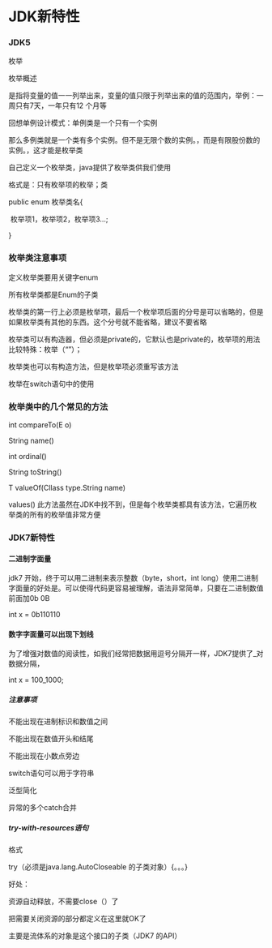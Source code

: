 # JDK新特性

### JDK5  

枚举

枚举概述

是指将变量的值一一列举出来，变量的值只限于列举出来的值的范围内，举例：一周只有7天，一年只有12 个月等

回想单例设计模式：单例类是一个只有一个实例

那么多例类就是一个类有多个实例。但不是无限个数的实例。，而是有限股份数的实例。，这才能是枚举类

 自己定义一个枚举类，java提供了枚举类供我们使用

格式是：只有枚举项的枚举；类

public enum 枚举类名{

​	枚举项1，枚举项2，枚举项3...;

}

### 枚举类注意事项

定义枚举类要用关键字enum

所有枚举类都是Enum的子类

枚举类的第一行上必须是枚举项，最后一个枚举项后面的分号是可以省略的，但是如果枚举类有其他的东西。这个分号就不能省略，建议不要省略

枚举类可以有构造器，但必须是private的，它默认也是private的，枚举项的用法比较特殊：枚举（“”）；

枚举类也可以有构造方法，但是枚举项必须重写该方法

枚举在switch语句中的使用

### 枚举类中的几个常见的方法

int compareTo(E o)

String name()

int ordinal()

String toString()

<T> T valueOf(Cllass<T> type.String name)

values() 此方法虽然在JDK中找不到，但是每个枚举类都具有该方法，它遍历枚举类的所有的枚举值非常方便

### JDK7新特性

#### 二进制字面量

jdk7 开始，终于可以用二进制来表示整数（byte，short，int long）使用二进制字面量的好处是。可以使得代码更容易被理解，语法非常简单，只要在二进制数值前面加0b  0B 

int x = 0b110110

#### 数字字面量可以出现下划线

为了增强对数值的阅读性，如我们经常把数据用逗号分隔开一样，JDK7提供了_对数据分隔，

int x = 100_1000;

##### 注意事项

不能出现在进制标识和数值之间

不能出现在数值开头和结尾

不能出现在小数点旁边

switch语句可以用于字符串

泛型简化

异常的多个catch合并

##### try-with-resources语句

格式

try（必须是java.lang.AutoCloseable 的子类对象）{。。。}

好处：

资源自动释放，不需要close（）了

把需要关闭资源的部分都定义在这里就OK了

主要是流体系的对象是这个接口的子类（JDK7 的API）









































